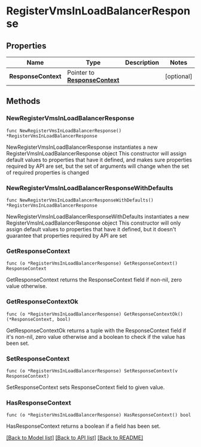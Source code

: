 # RegisterVmsInLoadBalancerResponse

## Properties

Name | Type | Description | Notes
------------ | ------------- | ------------- | -------------
**ResponseContext** | Pointer to [**ResponseContext**](ResponseContext.md) |  | [optional] 

## Methods

### NewRegisterVmsInLoadBalancerResponse

`func NewRegisterVmsInLoadBalancerResponse() *RegisterVmsInLoadBalancerResponse`

NewRegisterVmsInLoadBalancerResponse instantiates a new RegisterVmsInLoadBalancerResponse object
This constructor will assign default values to properties that have it defined,
and makes sure properties required by API are set, but the set of arguments
will change when the set of required properties is changed

### NewRegisterVmsInLoadBalancerResponseWithDefaults

`func NewRegisterVmsInLoadBalancerResponseWithDefaults() *RegisterVmsInLoadBalancerResponse`

NewRegisterVmsInLoadBalancerResponseWithDefaults instantiates a new RegisterVmsInLoadBalancerResponse object
This constructor will only assign default values to properties that have it defined,
but it doesn't guarantee that properties required by API are set

### GetResponseContext

`func (o *RegisterVmsInLoadBalancerResponse) GetResponseContext() ResponseContext`

GetResponseContext returns the ResponseContext field if non-nil, zero value otherwise.

### GetResponseContextOk

`func (o *RegisterVmsInLoadBalancerResponse) GetResponseContextOk() (*ResponseContext, bool)`

GetResponseContextOk returns a tuple with the ResponseContext field if it's non-nil, zero value otherwise
and a boolean to check if the value has been set.

### SetResponseContext

`func (o *RegisterVmsInLoadBalancerResponse) SetResponseContext(v ResponseContext)`

SetResponseContext sets ResponseContext field to given value.

### HasResponseContext

`func (o *RegisterVmsInLoadBalancerResponse) HasResponseContext() bool`

HasResponseContext returns a boolean if a field has been set.


[[Back to Model list]](../README.md#documentation-for-models) [[Back to API list]](../README.md#documentation-for-api-endpoints) [[Back to README]](../README.md)


